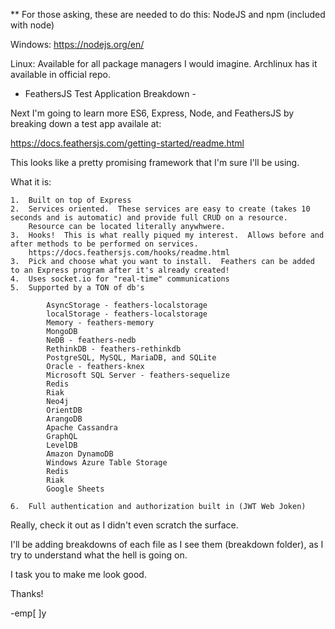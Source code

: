 ** For those asking, these are needed to do this:  NodeJS and npm (included with node)

Windows: https://nodejs.org/en/

Linux: Available for all package managers I would imagine. Archlinux has it available in official repo.

- FeathersJS Test Application Breakdown -

Next I'm going to learn more ES6, Express, Node, and FeathersJS by breaking down a test app availale at:

https://docs.feathersjs.com/getting-started/readme.html

This looks like a pretty promising framework that I'm sure I'll be using.

What it is:

	1.  Built on top of Express
	2.  Services oriented.  These services are easy to create (takes 10 seconds and is automatic) and provide full CRUD on a resource. 
	    Resource can be located literally anywhwere.
	3.  Hooks!  This is what really piqued my interest.  Allows before and after methods to be performed on services.
		https://docs.feathersjs.com/hooks/readme.html
	3.  Pick and choose what you want to install.  Feathers can be added to an Express program after it's already created!
	4.  Uses socket.io for "real-time" communications
	5.  Supported by a TON of db's

			AsyncStorage - feathers-localstorage
			localStorage - feathers-localstorage
			Memory - feathers-memory
			MongoDB
			NeDB - feathers-nedb
			RethinkDB - feathers-rethinkdb
			PostgreSQL, MySQL, MariaDB, and SQLite
			Oracle - feathers-knex
			Microsoft SQL Server - feathers-sequelize
			Redis
			Riak
			Neo4j
			OrientDB
			ArangoDB
			Apache Cassandra
			GraphQL
			LevelDB
			Amazon DynamoDB
			Windows Azure Table Storage
			Redis
			Riak
			Google Sheets

	6.  Full authentication and authorization built in (JWT Web Joken)

Really, check it out as I didn't even scratch the surface.

I'll be adding breakdowns of each file as I see them (breakdown folder), as I try to understand what the hell is going on.

I task you to make me look good.

Thanks!

-emp[ ]y

 
